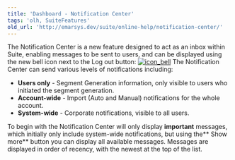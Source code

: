 ```yaml
---
title: 'Dashboard - Notification Center'
tags: 'olh, SuiteFeatures'
old_url: 'http://emarsys.dev/suite/online-help/notification-center/'
---
```


The Notification Center is a new feature designed to act as an inbox within Suite, enabling messages to be sent to users, and can be displayed using the new bell icon next to the Log out button: [![icon_bell](/assets/images/ico_bell.png)](/assets/images/ico_bell.png) The Notification Center can send various levels of notifications including:

- **Users only** - Segment Generation information, only visible to users who initiated the segment generation.
- **Account-wide** - Import (Auto and Manual) notifications for the whole account.
- **System-wide** - Corporate notifications, visible to all users.

 To begin with the Notification Center will only display **important** messages, which initially only include system-wide notifications, but using the** Show more** button you can display all available messages. Messages are displayed in order of recency, with the newest at the top of the list.